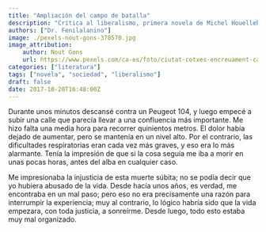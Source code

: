 ```yaml
---
title: "Ampliación del campo de batalla"
description: "Crítica al liberalismo, primera novela de Michel Houellebecq."
authors: ["Dr. Fenilalanino"]
image: ./pexels-nout-gons-378570.jpg
image_attribution:
    author: Nout Gons
    url: https://www.pexels.com/ca-es/foto/ciutat-cotxes-encreuament-carretera-378570/
categories: ["literatura"]
tags: ["novela", "sociedad", "liberalismo"]
draft: false
date: 2017-10-20T16:48:00Z
---
```


Durante unos minutos descansé contra un Peugeot 104, y luego empecé a subir una calle que parecía llevar a una confluencia más importante. Me hizo falta una media hora para recorrer quinientos metros. El dolor había dejado de aumentar, pero se mantenía en un nivel alto. Por el contrario, las dificultades respiratorias eran cada vez más graves, y eso era lo más alarmante. Tenía la impresión de que si la cosa seguía me iba a morir en unas pocas horas, antes del alba en cualquier caso.

Me impresionaba la injusticia de esta muerte súbita; no se podía decir que yo hubiera abusado de la vida. Desde hacía unos años, es verdad, me encontraba en un mal paso; pero eso no era precisamente una razón para interrumpir la experiencia; muy al contrario, lo lógico habría sido que la vida empezara, con toda justicia, a sonreírme. Desde luego, todo esto estaba muy mal organizado.
